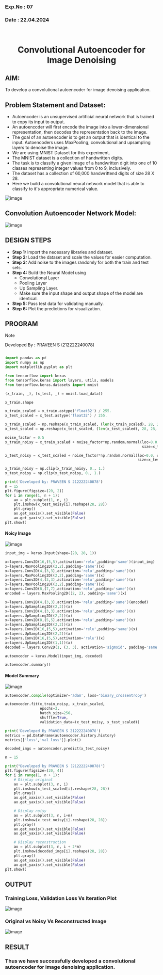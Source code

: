 ### Exp.No : 07
### Date : 22.04.2024
<br>

<h1 align='center'>Convolutional Autoencoder for Image Denoising</h1> 

## AIM:

To develop a convolutional autoencoder for image denoising application.

## Problem Statement and Dataset:

- Autoencoder is an unsupervised artificial neural network that is trained to copy its input to output.
- An autoencoder will first encode the image into a lower-dimensional representation, then decodes the representation back to the image.
- The goal of an autoencoder is to get an output that is identical to the input. Autoencoders uses MaxPooling, convolutional and upsampling layers to denoise the image.
- We are using MNIST Dataset for this experiment.
- The MNIST dataset is a collection of handwritten digits.
- The task is to classify a given image of a handwritten digit into one of 10 classes representing integer values from 0 to 9, inclusively.
- The dataset has a collection of 60,000 handwrittend digits of size 28 X 28.
- Here we build a convolutional neural network model that is able to classify to it's appropriate numerical value.

<p align="center">
  
![image](https://github.com/PSriVarshan/convolutional-denoising-autoencoder/assets/114944059/9f3eaba2-5285-4671-afa1-d92ac604c3a3)

</p>

## Convolution Autoencoder Network Model:

<p align="center">
  
![image](https://github.com/PSriVarshan/convolutional-denoising-autoencoder/assets/114944059/995c733a-6d5c-429f-962c-cfe0e1db67ce)

</p>


## DESIGN STEPS

- **Step 1:** Import the necessary libraries and dataset.
- **Step 2:**  Load the dataset and scale the values for easier computation.
- **Step 3:** Add noise to the images randomly for both the train and test sets.
- **Step 4:** Build the Neural Model using
    * Convolutional Layer
    * Pooling Layer
    * Up Sampling Layer.
    - Make sure the input shape and output shape of the model are identical.
- **Step 5:** Pass test data for validating manually.
- **Step 6:** Plot the predictions for visualization.

## PROGRAM

> [!Note]
> Developed By : PRAVEEN S  (212222240078)

```py

import pandas as pd
import numpy as np
import matplotlib.pyplot as plt

from tensorflow import keras
from tensorflow.keras import layers, utils, models
from tensorflow.keras.datasets import mnist

```

```py
(x_train, _), (x_test, _) = mnist.load_data()
```
```py
x_train.shape
```
```py
x_train_scaled = x_train.astype('float32') / 255.
x_test_scaled = x_test.astype('float32') / 255.
```
```py
x_train_scaled = np.reshape(x_train_scaled, (len(x_train_scaled), 28, 28, 1))
x_test_scaled = np.reshape(x_test_scaled, (len(x_test_scaled), 28, 28, 1))
```
```py
noise_factor = 0.5
x_train_noisy = x_train_scaled + noise_factor*np.random.normal(loc=0.0, scale=1.0,
                                                               size=x_train_scaled.shape)
```
```py
x_test_noisy = x_test_scaled + noise_factor*np.random.normal(loc=0.0, scale=1.0,
                                                             size=x_test_scaled.shape)
```
```py
x_train_noisy = np.clip(x_train_noisy, 0., 1.)
x_test_noisy = np.clip(x_test_noisy, 0., 1.)
```
```py
print('Developed by: PRAVEEN S 212222240078')
n = 15
plt.figure(figsize=(20, 2))
for i in range(1, n + 1):
    ax = plt.subplot(1, n, i)
    plt.imshow(x_test_noisy[i].reshape(28, 28))
    plt.gray()
    ax.get_xaxis().set_visible(False)
    ax.get_yaxis().set_visible(False)
plt.show()
```

#### Noicy Image 

![image](https://github.com/Praveen0500/convolutional-denoising-autoencoder/assets/120218611/75e08cf7-fd8d-4fd5-988b-eb8cd3b1651e)


```py
input_img = keras.Input(shape=(28, 28, 1))
```
```py
x=layers.Conv2D(16,(5,5),activation='relu',padding='same')(input_img)
x=layers.MaxPooling2D((2,2),padding='same')(x)
x=layers.Conv2D(4,(3,3),activation='relu',padding='same')(x)
x=layers.MaxPooling2D((2,2),padding='same')(x)
x=layers.Conv2D(4,(3,3),activation='relu',padding='same')(x)
x=layers.MaxPooling2D((2,2),padding='same')(x)
x=layers.Conv2D(8,(7,7),activation='relu',padding='same')(x)
encoded = layers.MaxPooling2D((2, 2), padding='same')(x)

x=layers.Conv2D(4,(3,3),activation='relu',padding='same')(encoded)
x=layers.UpSampling2D((2,2))(x)
x=layers.Conv2D(4,(3,3),activation='relu',padding='same')(x)
x=layers.UpSampling2D((2,2))(x)
x=layers.Conv2D(8,(5,5),activation='relu',padding='same')(x)
x=layers.UpSampling2D((2,2))(x)
x=layers.Conv2D(16,(5,5),activation='relu',padding='same')(x)
x=layers.UpSampling2D((2,2))(x)
x=layers.Conv2D(16,(5,5),activation='relu')(x)
x=layers.UpSampling2D((1,1))(x)
decoded = layers.Conv2D(1, (3, 3), activation='sigmoid', padding='same')(x)

autoencoder = keras.Model(input_img, decoded)
```
```py
autoencoder.summary()
```

#### Model Summary

![image](https://github.com/Praveen0500/convolutional-denoising-autoencoder/assets/120218611/84186797-bb17-4ca4-b7ec-84284d6be052)


```py
autoencoder.compile(optimizer='adam', loss='binary_crossentropy')

autoencoder.fit(x_train_noisy, x_train_scaled,
                epochs=3,
                batch_size=256,
                shuffle=True,
                validation_data=(x_test_noisy, x_test_scaled))
```
```py
print('Developed By PRAVEEN S 212222240078')
metrics = pd.DataFrame(autoencoder.history.history)
metrics[['loss','val_loss']].plot()
```
```py
decoded_imgs = autoencoder.predict(x_test_noisy)
```
```py
n = 15
```
```py
print("Developed by PRAVEEN S (212222240078)")
plt.figure(figsize=(20, 4))
for i in range(1, n + 1):
    # Display original
    ax = plt.subplot(3, n, i)
    plt.imshow(x_test_scaled[i].reshape(28, 28))
    plt.gray()
    ax.get_xaxis().set_visible(False)
    ax.get_yaxis().set_visible(False)

    # Display noisy
    ax = plt.subplot(3, n, i+n)
    plt.imshow(x_test_noisy[i].reshape(28, 28))
    plt.gray()
    ax.get_xaxis().set_visible(False)
    ax.get_yaxis().set_visible(False)    

    # Display reconstruction
    ax = plt.subplot(3, n, i + 2*n)
    plt.imshow(decoded_imgs[i].reshape(28, 28))
    plt.gray()
    ax.get_xaxis().set_visible(False)
    ax.get_yaxis().set_visible(False)
plt.show()
```


## OUTPUT

### Training Loss, Validation Loss Vs Iteration Plot

![image](https://github.com/Praveen0500/convolutional-denoising-autoencoder/assets/120218611/248399f8-0461-4a71-a7b1-dde82542343c)


### Original vs Noisy Vs Reconstructed Image

![image](https://github.com/Praveen0500/convolutional-denoising-autoencoder/assets/120218611/d17edffc-9a61-4e96-841e-6fb49b886322)


## RESULT

### Thus we have successfully developed a convolutional autoencoder for image denoising application.

